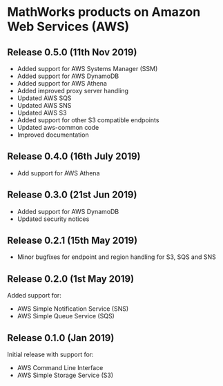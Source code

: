 # MathWorks products on Amazon Web Services (AWS)

## Release 0.5.0 (11th Nov 2019)
* Added support for AWS Systems Manager (SSM)   
* Added support for AWS DynamoDB   
* Added support for AWS Athena   
* Added improved proxy server handling    
* Updated AWS SQS   
* Updated AWS SNS   
* Updated AWS S3   
* Added support for other S3 compatible endpoints
* Updated aws-common code   
* Improved documentation

## Release 0.4.0 (16th July 2019)
* Add support for AWS Athena

## Release 0.3.0 (21st Jun 2019)
* Added support for AWS DynamoDB
* Updated security notices

## Release 0.2.1 (15th May 2019)
* Minor bugfixes for endpoint and region handling for S3, SQS and SNS

## Release 0.2.0 (1st May 2019)
Added support for:
* AWS Simple Notification Service (SNS)
* AWS Simple Queue Service (SQS)

## Release 0.1.0 (Jan 2019)
Initial release with support for:   
* AWS Command Line Interface
* AWS Simple Storage Service (S3)
